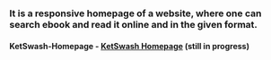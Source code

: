 ### It is a responsive homepage of a website, where one can search ebook and read it online and in the given format. 
#### KetSwash-Homepage - [KetSwash Homepage](https://codepen.io/shekhar4nov/pen/abmLVXB) (still in progress)
